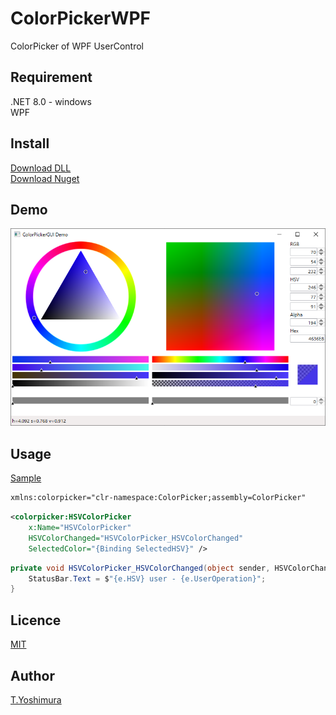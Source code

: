 # ColorPickerWPF
 ColorPicker of WPF UserControl

## Requirement
.NET 8.0 - windows  
WPF  

## Install
[Download DLL](https://github.com/tk-yoshimura/ColorPickerWPF/releases)  
[Download Nuget](https://www.nuget.org/packages/tyoshimura.ColorPickerWPF/)  

## Demo
![Demo](images/demo.png)

## Usage

[Sample](ColorPickerGUITest)

```xml
xmlns:colorpicker="clr-namespace:ColorPicker;assembly=ColorPicker"
```

```xml
<colorpicker:HSVColorPicker
    x:Name="HSVColorPicker"
    HSVColorChanged="HSVColorPicker_HSVColorChanged"
    SelectedColor="{Binding SelectedHSV}" />
```

```csharp
private void HSVColorPicker_HSVColorChanged(object sender, HSVColorChangedEventArgs e) {
    StatusBar.Text = $"{e.HSV} user - {e.UserOperation}";
}
```

## Licence
[MIT](LICENSE)

## Author

[T.Yoshimura](https://github.com/tk-yoshimura)
